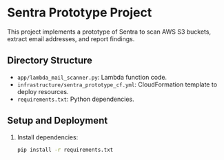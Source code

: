 # Sentra Prototype Project

This project implements a prototype of Sentra to scan AWS S3 buckets, extract email addresses, and report findings.

## Directory Structure

- `app/lambda_mail_scanner.py`: Lambda function code.
- `infrastructure/sentra_prototype_cf.yml`: CloudFormation template to deploy resources.
- `requirements.txt`: Python dependencies.

## Setup and Deployment

1. Install dependencies:
   ```bash
   pip install -r requirements.txt
